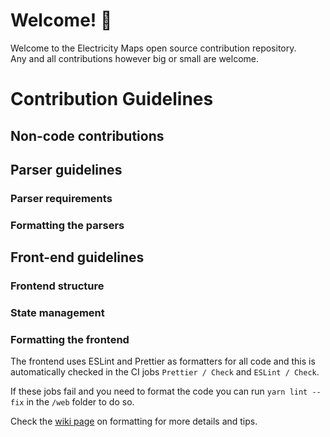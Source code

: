 # Welcome! 🎉

Welcome to the Electricity Maps open source contribution repository. </br>
Any and all contributions however big or small are welcome.

# Contribution Guidelines

## Non-code contributions

## Parser guidelines

### Parser requirements

### Formatting the parsers

## Front-end guidelines

### Frontend structure

### State management

### Formatting the frontend
The frontend uses ESLint and Prettier as formatters for all code and this is automatically checked in the CI jobs `Prettier / Check` and `ESLint / Check`.

If these jobs fail and you need to format the code you can run `yarn lint --fix` in the `/web` folder to do so.

Check the [wiki page](https://github.com/electricitymaps/electricitymaps-contrib/wiki/Format-your-code-contribution#js-code-formatting) on formatting for more details and tips.